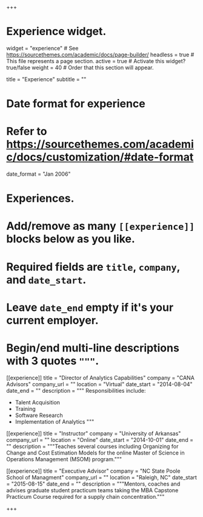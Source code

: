 +++
# Experience widget.
widget = "experience"  # See https://sourcethemes.com/academic/docs/page-builder/
headless = true  # This file represents a page section.
active = true  # Activate this widget? true/false
weight = 40  # Order that this section will appear.

title = "Experience"
subtitle = ""

# Date format for experience
#   Refer to https://sourcethemes.com/academic/docs/customization/#date-format
date_format = "Jan 2006"

# Experiences.
#   Add/remove as many `[[experience]]` blocks below as you like.
#   Required fields are `title`, `company`, and `date_start`.
#   Leave `date_end` empty if it's your current employer.
#   Begin/end multi-line descriptions with 3 quotes `"""`.

[[experience]]
  title = "Director of Analytics Capabilities"
  company = "CANA Advisors"
  company_url = ""
  location = "Virtual"
  date_start = "2014-08-04"
  date_end = ""
  description = """
  Responsibilities include:
  
  * Talent Acquisition
  * Training
  * Software Research
  * Implementation of Analytics
  """

[[experience]]
  title = "Instructor"
  company = "University of Arkansas"
  company_url = ""
  location = "Online"
  date_start = "2014-10-01"
  date_end = ""
  description = """Teaches several courses including Organizing for Change and Cost Estimation Models for the online Master of Science in Operations Management (MSOM) program."""
  
  [[experience]]
  title = "Executive Advisor"
  company = "NC State Poole School of Managment"
  company_url = ""
  location = "Raleigh, NC"
  date_start = "2015-08-15"
  date_end = ""
  description = """Mentors, coaches and advises graduate student practicum teams taking the MBA Capstone Practicum
Course required for a supply chain concentration."""

+++
